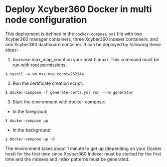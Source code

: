 # Deploy Xcyber360 Docker in multi node configuration

This deployment is defined in the `docker-compose.yml` file with two Xcyber360 manager containers, three Xcyber360 indexer containers, and one Xcyber360 dashboard container. It can be deployed by following these steps: 

1) Increase max_map_count on your host (Linux). This command must be run with root permissions:
```
$ sysctl -w vm.max_map_count=262144
```
2) Run the certificate creation script:
```
$ docker-compose -f generate-certs.yml run --rm generator
```
3) Start the environment with docker-compose:

- In the foregroud:
```
$ docker-compose up
```

- In the background:
```
$ docker-compose up -d
```


The environment takes about 1 minute to get up (depending on your Docker host) for the first time since Xcyber360 Indexer must be started for the first time and the indexes and index patterns must be generated.
